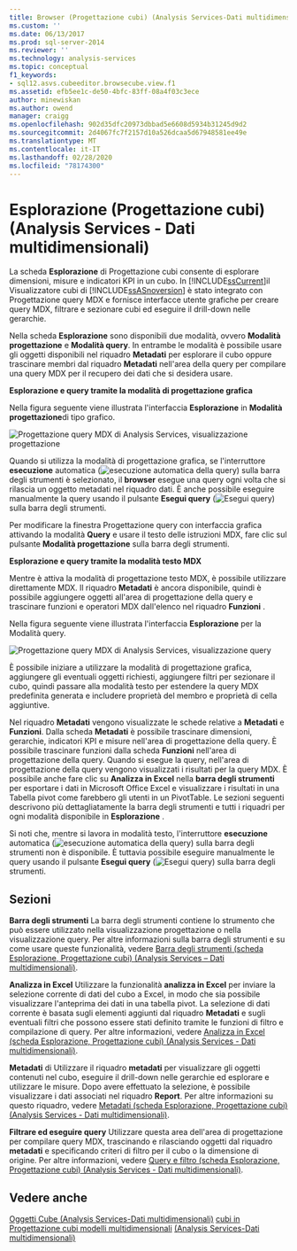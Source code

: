 ```yaml
---
title: Browser (Progettazione cubi) (Analysis Services-Dati multidimensionali) | Microsoft Docs
ms.custom: ''
ms.date: 06/13/2017
ms.prod: sql-server-2014
ms.reviewer: ''
ms.technology: analysis-services
ms.topic: conceptual
f1_keywords:
- sql12.asvs.cubeeditor.browsecube.view.f1
ms.assetid: efb5ee1c-de50-4bfc-83ff-08a4f03c3ece
author: minewiskan
ms.author: owend
manager: craigg
ms.openlocfilehash: 902d35dfc20973dbbad5e6608d5934b31245d9d2
ms.sourcegitcommit: 2d4067fc7f2157d10a526dcaa5d67948581ee49e
ms.translationtype: MT
ms.contentlocale: it-IT
ms.lasthandoff: 02/28/2020
ms.locfileid: "78174300"
---
```

# <a name="browser-cube-designer-analysis-services---multidimensional-data"></a>Esplorazione (Progettazione cubi) (Analysis Services - Dati multidimensionali)
  La scheda **Esplorazione** di Progettazione cubi consente di esplorare dimensioni, misure e indicatori KPI in un cubo. In [!INCLUDE[ssCurrent](../includes/sscurrent-md.md)]il Visualizzatore cubi di [!INCLUDE[ssASnoversion](../includes/ssasnoversion-md.md)] è stato integrato con Progettazione query MDX e fornisce interfacce utente grafiche per creare query MDX, filtrare e sezionare cubi ed eseguire il drill-down nelle gerarchie.

 Nella scheda **Esplorazione** sono disponibili due modalità, ovvero **Modalità progettazione** e **Modalità query**. In entrambe le modalità è possibile usare gli oggetti disponibili nel riquadro **Metadati** per esplorare il cubo oppure trascinare membri dal riquadro **Metadati** nell'area della query per compilare una query MDX per il recupero dei dati che si desidera usare.

 **Esplorazione e query tramite la modalità di progettazione grafica**

 Nella figura seguente viene illustrata l'interfaccia **Esplorazione** in **Modalità progettazione**di tipo grafico.

 ![Progettazione query MDX di Analysis Services, visualizzazione progettazione](media/rsqd-dsawas-mdx-designmode.gif "Progettazione query MDX di Analysis Services, visualizzazione progettazione")

 Quando si utilizza la modalità di progettazione grafica, se l'interruttore **esecuzione** automatica (![esecuzione automatica della query](media/rsqdicon-autoexecute.gif "Esecuzione automatica della query")) sulla barra degli strumenti è selezionato, il **browser** esegue una query ogni volta che si rilascia un oggetto metadati nel riquadro dati. È anche possibile eseguire manualmente la query usando il pulsante **Esegui query** (![Esegui query](media/rsqdicon-run.gif "Esecuzione della query")) sulla barra degli strumenti.

 Per modificare la finestra Progettazione query con interfaccia grafica attivando la modalità **Query** e usare il testo delle istruzioni MDX, fare clic sul pulsante **Modalità progettazione** sulla barra degli strumenti.

 **Esplorazione e query tramite la modalità testo MDX**

 Mentre è attiva la modalità di progettazione testo MDX, è possibile utilizzare direttamente MDX. Il riquadro **Metadati** è ancora disponibile, quindi è possibile aggiungere oggetti all'area di progettazione della query e trascinare funzioni e operatori MDX dall'elenco nel riquadro **Funzioni** .

 Nella figura seguente viene illustrata l'interfaccia **Esplorazione** per la Modalità query.

 ![Progettazione query MDX di Analysis Services, visualizzazione query](media/rsqd-dsawas-mdx-querymode.gif "Progettazione query MDX di Analysis Services, visualizzazione query")

 È possibile iniziare a utilizzare la modalità di progettazione grafica, aggiungere gli eventuali oggetti richiesti, aggiungere filtri per sezionare il cubo, quindi passare alla modalità testo per estendere la query MDX predefinita generata e includere proprietà del membro e proprietà di cella aggiuntive.

 Nel riquadro **Metadati** vengono visualizzate le schede relative a **Metadati** e **Funzioni**. Dalla scheda **Metadati** è possibile trascinare dimensioni, gerarchie, indicatori KPI e misure nell'area di progettazione della query. È possibile trascinare funzioni dalla scheda **Funzioni** nell'area di progettazione della query. Quando si esegue la query, nell'area di progettazione della query vengono visualizzati i risultati per la query MDX. È possibile anche fare clic su **Analizza in Excel** nella **barra degli strumenti** per esportare i dati in Microsoft Office Excel e visualizzare i risultati in una Tabella pivot come farebbero gli utenti in un PivotTable. Le sezioni seguenti descrivono più dettagliatamente la barra degli strumenti e tutti i riquadri per ogni modalità disponibile in **Esplorazione** .

 Si noti che, mentre si lavora in modalità testo, l'interruttore **esecuzione** automatica (![esecuzione automatica della query](media/rsqdicon-autoexecute.gif "Esecuzione automatica della query")) sulla barra degli strumenti non è disponibile. È tuttavia possibile eseguire manualmente le query usando il pulsante **Esegui query** (![Esegui query](media/rsqdicon-run.gif "Esecuzione della query")) sulla barra degli strumenti.

## <a name="sections"></a>Sezioni
 **Barra degli strumenti** La barra degli strumenti contiene lo strumento che può essere utilizzato nella visualizzazione progettazione o nella visualizzazione query. Per altre informazioni sulla barra degli strumenti e su come usare queste funzionalità, vedere [Barra degli strumenti &#40;scheda Esplorazione, Progettazione cubi&#41; &#40;Analysis Services – Dati multidimensionali&#41;](toolbar-browser-tab-cube-designer-analysis-services-multidimensional-data.md).

 **Analizza in Excel** Utilizzare la funzionalità **analizza in Excel** per inviare la selezione corrente di dati del cubo a Excel, in modo che sia possibile visualizzare l'anteprima dei dati in una tabella pivot. La selezione di dati corrente è basata sugli elementi aggiunti dal riquadro **Metadati** e sugli eventuali filtri che possono essere stati definito tramite le funzioni di filtro e compilazione di query. Per altre informazioni, vedere [Analizza in Excel &#40;scheda Esplorazione, Progettazione cubi&#41; &#40;Analysis Services - Dati multidimensionali&#41;](analyze-in-excel-browser-cube-designer-analysis-services-multidimensional-data.md).

 **Metadati** di Utilizzare il riquadro **metadati** per visualizzare gli oggetti contenuti nel cubo, eseguire il drill-down nelle gerarchie ed esplorare e utilizzare le misure. Dopo avere effettuato la selezione, è possibile visualizzare i dati associati nel riquadro **Report**. Per altre informazioni su questo riquadro, vedere [Metadati &#40;scheda Esplorazione, Progettazione cubi&#41; &#40;Analysis Services - Dati multidimensionali&#41;](metadata-browser-tab-cube-designer-analysis-services-multidimensional-data.md).

 **Filtrare ed eseguire query** Utilizzare questa area dell'area di progettazione per compilare query MDX, trascinando e rilasciando oggetti dal riquadro **metadati** e specificando criteri di filtro per il cubo o la dimensione di origine. Per altre informazioni, vedere [Query e filtro &#40;scheda Esplorazione, Progettazione cubi&#41; &#40;Analysis Services - Dati multidimensionali&#41;](query-filter-browser-cube-designer-analysis-services-multidimensional-data.md).

## <a name="see-also"></a>Vedere anche
 [Oggetti Cube &#40;Analysis Services-Dati multidimensionali&#41;](multidimensional-models-olap-logical-cube-objects/cube-objects-analysis-services-multidimensional-data.md) [cubi in Progettazione cubi modelli multidimensionali](multidimensional-models/cubes-in-multidimensional-models.md) [&#40;Analysis Services-Dati multidimensionali&#41;](cube-designer-analysis-services-multidimensional-data.md)


